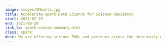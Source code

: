 ```yaml
---
image: images/QMmulti.jpg
title: Accelerate-Spark Data Science for Science Residency
start: 2021-07-19
end: 2021-08-20
link_to: spark-course-summary.html
class: spark
desc: We are offering science PhDs and postdocs across the University of Cambridge the free 'Accelerate-Spark Data for Science' training course in February to help them apply data science tools to their own datasets and research problems. 
---
```

